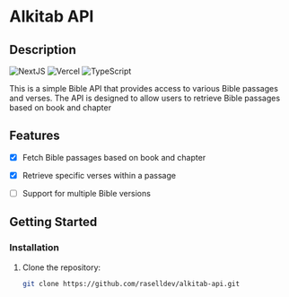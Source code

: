 # Alkitab API

## Description
![NextJS](https://img.shields.io/badge/Next-black?style=for-the-badge&logo=next.js&logoColor=white) ![Vercel](https://img.shields.io/badge/vercel-%23000000.svg?style=for-the-badge&logo=vercel&logoColor=white) ![TypeScript](https://img.shields.io/badge/typescript-%23007ACC.svg?style=for-the-badge&logo=typescript&logoColor=white)

This is a simple Bible API that provides access to various Bible passages and verses. The API is designed to allow users to retrieve Bible passages based on book and chapter

## Features

 - [x] Fetch Bible passages based on book and chapter
 - [x] Retrieve specific verses within a passage
 - [ ] Support for multiple Bible versions



## Getting Started

### Installation

1. Clone the repository:

   ```sh
   git clone https://github.com/raselldev/alkitab-api.git
